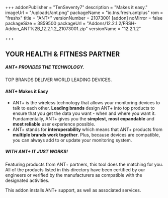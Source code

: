 +++
addonPublisher = "TenSeventy7"
description = "Makes it easy."
imageUrl = "/uploads/ant.png"
packageName = "io.tns.fresh.antplus"
rom = "freshx"
title = "ANT+"
versionNumber = 21073001
[addon]
noMirror = false
packageSize = 3859500
packageUrl = "Addons/12.2.1.2/FRSH-Addon_ANT%2B_12.2.1.2_21073001.zip"
versionName = "12.2.1.2"

+++
## YOUR HEALTH & FITNESS PARTNER

##### ANT+ PROVIDES THE TECHNOLOGY.

TOP BRANDS DELIVER WORLD LEADING DEVICES.

#### ANT+ Makes it Easy

* ANT+ is the wireless technology that allows your monitoring devices to talk to each other. **Leading brands** design ANT+ into top products to ensure that you get the data you want - when and where you want it. Fundamentally, ANT+ gives you the **simplest**, **most expandable** and **most reliable** user experience possible.
* ANT+ stands for **interoperability** which means that ANT+ products from **multiple brands work together**. Plus, because devices are compatible, you can always add to or update your monitoring system.

##### WITH ANT+ IT JUST WORKS!

Featuring products from ANT+ partners, this tool does the matching for you. All of the products listed in this directory have been certified by our engineers or verified by the manufacturers as compatible with the designated activities.

This addon installs ANT+ support, as well as associated services.